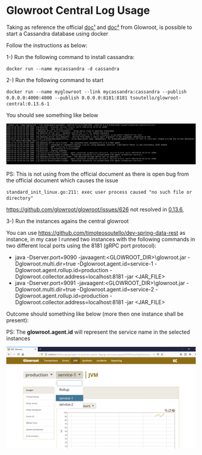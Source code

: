 # Glowroot Central Log Usage

Taking as reference the official [doc¹](https://github.com/glowroot/glowroot/wiki/Agent-Installation-%28for-Central-Collector%29) and [doc²](https://github.com/glowroot/glowroot/wiki/Central-Collector-Installation) from Glowroot, is possible to start a Cassandra database using docker

Follow the instructions as below:

1-) Run the following command to install cassandra:

```
docker run --name mycassandra -d cassandra
```

2-) Run the following command to start 

```
docker run --name myglowroot --link mycassandra:cassandra --publish 0.0.0.0:4000:4000 --publish 0.0.0.0:8181:8181 tsoutello/glowroot-central:0.13.6-1
```

You should see something like below

![](documentation\images\starting_docker_glowroot_run.png)

PS: This is not using from the official document as there is open bug from the official document which causes the issue

```
standard_init_linux.go:211: exec user process caused "no such file or directory"
```

https://github.com/glowroot/glowroot/issues/626 not resolved in [0.13.6](https://github.com/glowroot/glowroot/releases/tag/v0.13.6), 

3-) Run the instances agains the central glowroot

You can use https://github.com/timoteosoutello/dev-spring-data-rest as instance, in my case I runned two instances with the following commands in two different local ports using the 8181 (gRPC port protocol):

- java -Dserver.port=9090 -javaagent:<GLOWROOT_DIR>\glowroot.jar -Dglowroot.multi.dir=true -Dglowroot.agent.id=service-1 -Dglowroot.agent.rollup.id=production -Dglowroot.collector.address=localhost:8181 -jar <JAR_FILE>
- java -Dserver.port=9091 -javaagent:<GLOWROOT_DIR>\glowroot.jar -Dglowroot.multi.dir=true -Dglowroot.agent.id=service-2 -Dglowroot.agent.rollup.id=production -Dglowroot.collector.address=localhost:8181 -jar <JAR_FILE>

Outcome should something like below (more then one instance shall be present):

PS: The **glowroot.agent.id** will represent the service name in the selected instances

![](documentation\images\glowroot_web_instances.png)
